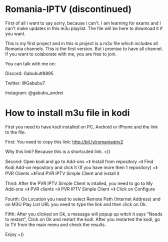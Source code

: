 # Romania-IPTV (discontinued)
First of all i want to say sorry, because i can't. I am learning for exams and I can't make updates in this m3u playlist.
The file will be here to download it if you want.


This is my first project and in this is project is a m3u file which includes all Romania channels.
This is the first version. But i promise to have all channel.
If you want to colaborate with me, you are free to join.

You can talk with me on:

Discord: Gabubu#8895

Twitter: @Gabubu7

Instagram: @gabubu_andrei

# How to install m3u file in kodi
First you need to have kodi installed on PC, Android or iPhone and the link to the file.

First: You need to copy this link: http://bit.ly/romaniaiptv2
   
 Why this link? Because this is a shortcuted link. =))

Second: Open kodi and go to Add-ons =》 Install from repository =》 Find Kodi Add-on repository and click it (If you have more then 1 repository) =》PVR Clients =》Find PVR IPTV Simple Client and install it

Third: After the PVR IPTV Simple Client is intalled, you need to go to My Add-ons =》 PVR clients =》 PVR IPTV Simple Client =》 Click on Configure

Fourth: On Location you need to select Remote Path (Internet Address) and on M3U Play List URL you need to type the link and then click on Ok.

Fifth: After you clicked on Ok, a message will popup up witch it says "Needs to restart", Click on Ok and restart the kodi. After you restarted the kodi, go to TV from the main menu and check the results.

Enjoy =))
